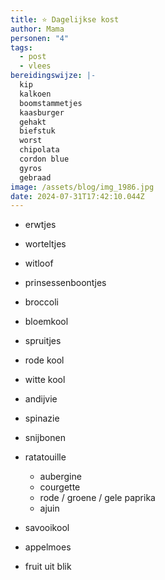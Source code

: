 ```yaml
---
title: ⭐ Dagelijkse kost
author: Mama
personen: "4"
tags:
  - post
  - vlees
bereidingswijze: |-
  kip
  kalkoen
  boomstammetjes
  kaasburger
  gehakt
  biefstuk
  worst
  chipolata
  cordon blue
  gyros
  gebraad
image: /assets/blog/img_1986.jpg
date: 2024-07-31T17:42:10.044Z
---
```

* erwtjes
* worteltjes
* witloof
* prinsessenboontjes
* broccoli
* bloemkool
* spruitjes
* rode kool
* witte kool
* andijvie
* spinazie
* snijbonen
* ratatouille

  * aubergine
  * courgette
  * r﻿ode / groene / gele paprika
  * a﻿juin
* savooikool
* appelmoes
* fruit uit blik
